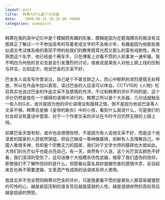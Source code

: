 ```yaml
---
layout: post
title:  韩寒为什么是个大杀器
date:    2008-06-25 20:26:00 +0800
categories: viewpoint
---
```

韩寒在我的高中记忆中是个模糊而有趣的形象，模糊是因为在题海搏杀的我没有试图真正了解过一个不参加高考的写着老成文字的不及格少年，有趣是因为他那些类似语文考试难及格的表现不停的给我们的教育扇耳光而又那么的富有戏剧性。再次熟悉这个名字，他已经是个赛车手，只在博客上对看不惯的人和事发一通牢骚。我不明白为何他的言论总是会引发激烈的讨论，或者说是某些人对他上纲上线的压制与抨击，比如这次，他说巴金的文采不好。

巴金本人谈及写作曾说过，自己是个不善言辞之人，而心中郁积的浓烈感情无处释放，所以在作品中加以表现，读过巴金的人应该可以体会。CCTV10的《人物》栏目其实也说过巴金的作品文采不及感情的充沛，不过和韩寒的评价不同的是，这个评价仍然是放在一个膜拜的语境中进行的。韩寒之所以是个大杀器，几句话就触及一些人的G点，或许是因为他的评价语境没有膜拜之情，倒不是因为他说巴金等人文采不够。韩寒总是像《皇帝的新衣》中的小孩，看到什么就说什么，可是我们的社会却没有童话中宽容，对于一个作家文采的评论在今时今日仍然无限的上纲上线。

如果巴金天堂有知，或许也会很惆怅吧，不是因为有人说他文采不好，而是这个他深爱的国家的人民依然狭隘，把自己做成一尊神像膜拜，却鲜有人去理解自己。中国人敬很多神，但却是个宗教无力的国家，我们对于文学大师的膜拜也大抵如此。大师们的光芒似乎也能点亮自己，有一天，突然有个人说，这个光芒其实颜色不好看，我们深深的受伤了，这句话像个大规模杀伤性武器，揭穿了我们虚伪的信仰，即使我们不了解所信仰的是什么，但那看似莫名其妙就被伤害的感情作祟，反驳起来在也再不需要逻辑，文革遗产有成熟的话语体系供人使用。

我其实并不完全赞同韩寒对巴金的评价，可是我更看不惯的是某些人那容易被激怒的可怜的心，越是疯狂压制的语言背后越是孱弱的人性，越是道貌岸然的高标背后越是低级的愤怒。
